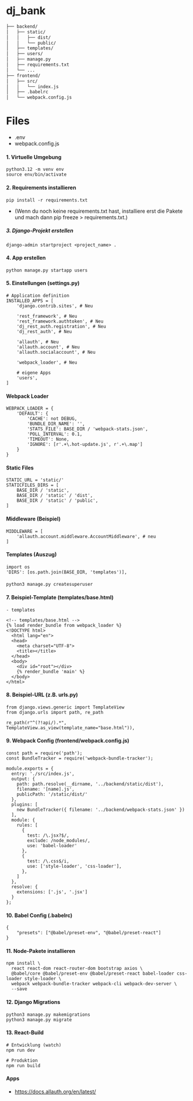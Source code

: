 # dj_bank

```bash
├── backend/
│   ├── static/
│   │   ├── dist/
│   │   └── public/
│   ├── templates/
│   ├── users/
│   ├── manage.py
│   ├── requirements.txt
│   └── ...
├── frontend/
│   ├── src/
│   │   └── index.js
│   ├── .babelrc
│   └── webpack.config.js
```

# Files
- .env
- webpack.config.js

#### 1. Virtuelle Umgebung
```
python3.12 -m venv env
source env/bin/activate
```

#### 2. Requirements installieren
```
pip install -r requirements.txt
```

- (Wenn du noch keine requirements.txt hast, installiere erst die Pakete und mach dann pip freeze > requirements.txt.)

##### 3. Django-Projekt erstellen
```
django-admin startproject <project_name> .
```

#### 4. App erstellen
```
python manage.py startapp users
```

#### 5. Einstellungen (settings.py)
```
# Application definition
INSTALLED_APPS = [
    'django.contrib.sites', # Neu

    'rest_framework', # Neu
    'rest_framework.authtoken', # Neu
    'dj_rest_auth.registration', # Neu
    'dj_rest_auth', # Neu

    'allauth', # Neu
    'allauth.account', # Neu 
    'allauth.socialaccount', # Neu

    'webpack_loader', # Neu

    # eigene Apps
    'users',
]
```

#### Webpack Loader
```
WEBPACK_LOADER = {
    'DEFAULT': {
        'CACHE': not DEBUG,
        'BUNDLE_DIR_NAME': '',
        'STATS_FILE': BASE_DIR / 'webpack-stats.json',
        'POLL_INTERVAL': 0.1,
        'TIMEOUT': None,
        'IGNORE': [r'.+\.hot-update.js', r'.+\.map']
    }
}
```

#### Static Files
```
STATIC_URL = 'static/'
STATICFILES_DIRS = [
    BASE_DIR / 'static',
    BASE_DIR / 'static' / 'dist',
    BASE_DIR / 'static' / 'public',
]
```


#### Middleware (Beispiel)
``` 
MIDDLEWARE = [
    'allauth.account.middleware.AccountMiddleware', # neu
]
```

#### Templates (Auszug)
```
import os
'DIRS': [os.path.join(BASE_DIR, 'templates')],
```

#### 
```
python3 manage.py createsuperuser
```

#### 7. Beispiel-Template (templates/base.html)
``` 
- templates

<!-- templates/base.html -->
{% load render_bundle from webpack_loader %}
<!DOCTYPE html>
  <html lang="en">
  <head>
    <meta charset="UTF-8">
    <title></title>
  </head>
  <body>
    <div id="root"></div>
    {% render_bundle 'main' %}
  </body>
</html>
```


#### 8. Beispiel-URL (z.B. urls.py)
```
from django.views.generic import TemplateView
from django.urls import path, re_path

re_path(r"^(?!api/).*", TemplateView.as_view(template_name="base.html")),
```


#### 9. Webpack Config (frontend/webpack.config.js)
```
const path = require('path');
const BundleTracker = require('webpack-bundle-tracker');

module.exports = {
  entry: './src/index.js',
  output: {
    path: path.resolve(__dirname, '../backend/static/dist'),
    filename: '[name].js',
    publicPath: '/static/dist/'
  },
  plugins: [
    new BundleTracker({ filename: '../backend/webpack-stats.json' })
  ],
  module: {
    rules: [
      {
        test: /\.jsx?$/,
        exclude: /node_modules/,
        use: 'babel-loader'
      },
      {
        test: /\.css$/i,
        use: ['style-loader', 'css-loader'],
      },
    ]
  },
  resolve: {
    extensions: ['.js', '.jsx']
  }
};
```


#### 10. Babel Config (.babelrc)
```
{
    "presets": ["@babel/preset-env", "@babel/preset-react"]
}
```


#### 11. Node-Pakete installieren
```
npm install \
  react react-dom react-router-dom bootstrap axios \
  @babel/core @babel/preset-env @babel/preset-react babel-loader css-loader style-loader \
  webpack webpack-bundle-tracker webpack-cli webpack-dev-server \
  --save
```


#### 12. Django Migrations
```
python3 manage.py makemigrations
python3 manage.py migrate
```


#### 13. React-Build
```
# Entwicklung (watch)
npm run dev

# Produktion
npm run build
```


#### Apps
- https://docs.allauth.org/en/latest/



